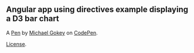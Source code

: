 Angular app using directives example displaying a D3 bar chart
--------------------------------------------------------------


A [Pen](http://codepen.io/gokemon/pen/Egqdrr) by [Michael Gokey](http://codepen.io/gokemon) on [CodePen](http://codepen.io/).

[License](http://codepen.io/gokemon/pen/Egqdrr/license).